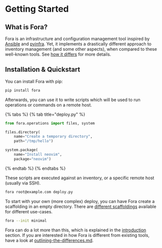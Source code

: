 # Getting Started

## What is Fora?

Fora is an infrastructure and configuration management tool inspired by [Ansible](https://www.ansible.com) and [pyinfra](https://pyinfra.com).
Yet, it implements a drastically different approach to inventory management (and some other aspects), when compared to these well-known tools.
See [how it differs](outlining-the-differences.md#how-is-fora-different-from-existing-tools) for more details.

## Installation & Quickstart

You can install Fora with pip:

```bash
pip install fora
```

Afterwards, you can use it to write scripts which will be used to run operations or commands on a remote host.

{% tabs %}
{% tab title="deploy.py" %}
```python
from fora.operations import files, system

files.directory(
    name="Create a temporary directory",
    path="/tmp/hello")

system.package(
    name="Install neovim",
    package="neovim")
```
{% endtab %}
{% endtabs %}

These scripts are executed against an inventory, or a specific remote host (usually via SSH).

```bash
fora root@example.com deploy.py
```

To start with your own (more complex) deploy, you can have Fora create a scaffolding in an empty directory. There are [different scaffoldings](usage/introduction/#deploy-structure) available for different use-cases.

```bash
fora --init minimal
```

Fora can do a lot more than this, which is explained in the [introduction](usage/introduction/ "mention") section. If you are interested in how Fora is different from existing tools, have a look at [outlining-the-differences.md](outlining-the-differences.md "mention").
